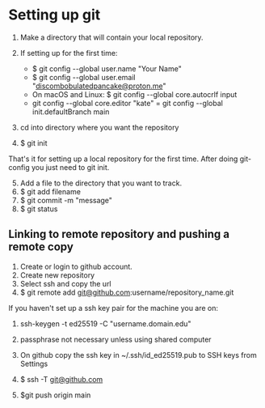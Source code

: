 # Setting up git

1. Make a directory that will contain your local repository.

2. If setting up for the first time:
   - $ git config --global user.name "Your Name"
   - $ git config --global user.email "discombobulatedpancake@proton.me"
   - On macOS and Linux: $ git config --global core.autocrlf input
   - git config --global core.editor "kate"
   = git config --global init.defaultBranch main
3. cd into directory where you want the repository
4. $ git init

That's it for setting up a local repository for the first time.
After doing git-config you just need to git init.


5. Add a file to the directory that you want to track.
6. $ git add filename
7. $ git commit -m "message"
8. $ git status

## Linking to remote repository and pushing a remote copy

1. Create or login to github account.
2. Create new repository
3. Select ssh and copy the url
4. $ git remote add git@github.com:username/repository_name.git

If you haven't set up a ssh key pair for the machine you are on:

1. ssh-keygen -t ed25519 -C "username.domain.edu"
2. passphrase not necessary unless using shared computer
3. On github copy the ssh key in ~/.ssh/id_ed25519.pub to SSH keys from Settings
4. $ ssh -T git@github.com

5. $git push origin main
